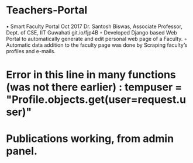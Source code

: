 # Teachers-Portal

• Smart Faculty Portal Oct 2017
Dr. Santosh Biswas, Associate Professor, Dept. of CSE, IIT Guwahati git.io/fjp4B
◦ Developed Django based Web Portal to automatically generate and edit personal web page of a Faculty.
◦ Automatic data addition to the faculty page was done by Scraping faculty’s profiles and e-mails.
# Error in this line in many functions (was not there earlier) : tempuser = "Profile.objects.get(user=request.user)"
# Publications working, from admin panel.
